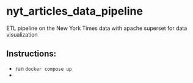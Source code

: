 # nyt_articles_data_pipeline
ETL pipeline on the New York Times data with apache superset for data visualization




## Instructions:
- run `docker compose up`
- 
